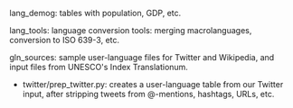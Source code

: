 lang_demog: tables with population, GDP, etc.

lang_tools: language conversion tools: merging macrolanguages, conversion to ISO 639-3, etc.

gln_sources: sample user-language files for Twitter and Wikipedia, and input files from UNESCO's Index Translationum. 
- twitter/prep_twitter.py: creates a user-language table from our Twitter input, after stripping tweets from @-mentions, hashtags, URLs, etc.
